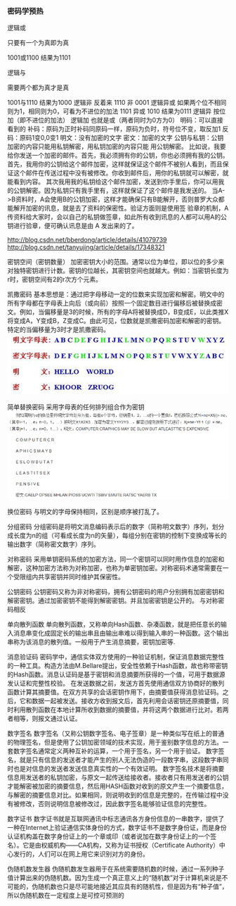 ### 密码学预热
逻辑或 

只要有一个为真即为真

1001或1100 结果为1101

逻辑与 

需要两个都为真才是真

1001与1110 结果为1000
逻辑非 
反着来
1110 非 0001
逻辑异或 
如果两个位不相同则为1，相同则为0，可看为不进位的加法
1101 异或 1010 结果为0111
逻辑异
按位加（即不进位的加法）
逻辑加
也就是或（两者同时为0方为0）
明码：可以直接看到的
补码：原码为正时补码同原码一样，原码为负时，符号位不变，取反加1
反码：原码1变0,0变1
明文：没有加密的文字
密文：加密的文字
公钥与私钥：公钥加密的内容只能用私钥解密，用私钥加密的内容只能 用公钥解密。
   比如说，我要给你发送一个加密的邮件。首先，我必须拥有你的公钥，你也必须拥有我的公钥。
      首先，我用你的公钥给这个邮件加密，这样就保证这个邮件不被别人看到，而且保证这个邮件在传送过程中没有被修改。你收到邮件后，用你的私钥就可以解密，就能看到内容。
      其次我用我的私钥给这个邮件加密，发送到你手里后，你可以用我的公钥解密。因为私钥只有我手里有，这样就保证了这个邮件是我发送的。
      当A->B资料时，A会使用B的公钥加密，这样才能确保只有B能解开，否则普罗大众都能解开加密的讯息，就是去了资料的保密性。验证方面则是使用签 验章的机制，A传资料给大家时，会以自己的私钥做签章，如此所有收到讯息的人都可以用A的公钥进行验章，便可确认讯息是由 A 发出来的了。

http://blog.csdn.net/bberdong/article/details/41079739
http://blog.csdn.net/tanyujing/article/details/17348321

密钥空间（密钥数量）
加密密钥大小的范围。通常以位为单位，即以位的多少来对独特密钥进行计数。密钥的位越长，其密钥空间也就越大。例如：当密钥长度为r时，密钥空间有2的r次方个元素。

凯撒密码
基本思想是：通过把字母移动一定的位数来实现加密和解密。明文中的所有字母都在字母表上向后（或向前）按照一个固定数目进行偏移后被替换成密文。例如，当偏移量是3的时候，所有的字母A将被替换成D，B变成E，以此类推X将变成A，Y变成B，Z变成C。由此可见，位数就是凯撒密码加密和解密的密钥。
特定的当偏移量为3时才是凯撒密码。
![image](./image/1516692243853.png)


简单替换密码
采用字母表的任何排列组合作为密钥
![image](./image/1516692260216.png)


换位密码
与明文的字母保持相同，区别是顺序被打乱了。

分组密码
分组密码是将明文消息编码表示后的数字（简称明文数字）序列，划分成长度为n的组（可看成长度为n的矢量），每组分别在密钥的控制下变换成等长的输出数字（简称密文数字）序列。

对称密码
采用单钥密码系统的加密方法，同一个密钥可以同时用作信息的加密和解密，这种加密方法称为对称加密，也称为单密钥加密。对称密码术通常需要在一个受限组内共享密钥并同时维护其保密性。

公钥密码
公钥密码又称为非对称密码，拥有公钥密码的用户分别拥有加密密钥和解密密钥。通过加密密钥不能得到解密密钥。并且加密密钥是公开的。
与对称密码相反

单向散列函数
单向散列函数，又称单向Hash函数、杂凑函数，就是把任意长的输入消息串变化成固定长的输出串且由输出串难以得到输入串的一种函数。这个输出串称为该消息的散列值。一般用于产生消息摘要，密钥加密等.

消息验证码
密码学中，通信实体双方使用的一种验证机制，保证消息数据完整性的一种工具。构造方法由M.Bellare提出，安全性依赖于Hash函数，故也称带密钥的Hash函数。消息认证码是基于密钥和消息摘要所获得的一个值，可用于数据源发认证和完整性校验。
在发送数据之前，发送方首先使用通信双方协商好的散列函数计算其摘要值。在双方共享的会话密钥作用下，由摘要值获得消息验证码。之后，它和数据一起被发送。接收方收到报文后，首先利用会话密钥还原摘要值，同时利用散列函数在本地计算所收到数据的摘要值，并将这两个数据进行比对。若两者相等，则报文通过认证。

数字签名
数字签名（又称公钥数字签名、电子签章）是一种类似写在纸上的普通的物理签名，但是使用了公钥加密领域的技术实现，用于鉴别数字信息的方法。一套数字签名通常定义两种互补的运算，一个用于签名，另一个用于验证。
数字签名，就是只有信息的发送者才能产生的别人无法伪造的一段数字串，这段数字串同时也是对信息的发送者发送信息真实性的一个有效证明。
数字签名技术是将摘要信息用发送者的私钥加密，与原文一起传送给接收者。接收者只有用发送者的公钥才能解密被加密的摘要信息，然后用HASH函数对收到的原文产生一个摘要信息，与解密的摘要信息对比。如果相同，则说明收到的信息是完整的，在传输过程中没有被修改，否则说明信息被修改过，因此数字签名能够验证信息的完整性。

 数字证书
数字证书就是互联网通讯中标志通讯各方身份信息的一串数字，提供了一种在Internet上验证通信实体身份的方式，数字证书不是数字身份证，而是身份认证机构盖在数字身份证上的一个章或印（或者说加在数字身份证上的一个签名）。它是由权威机构——CA机构，又称为证书授权（Certificate Authority）中心发行的，人们可以在网上用它来识别对方的身份。

伪随机数发生器
伪随机数发生器用于在系统需要随机数的时候，通过一系列种子值计算出来的伪随机数。因为生成一个真正意义上的“随机数”对于计算机来说是不可能的，伪随机数也只是尽可能地接近其应具有的随机性，但是因为有“种子值”，所以伪随机数在一定程度上是可控可预测的


